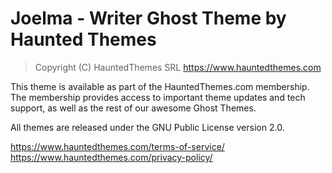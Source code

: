Joelma - Writer Ghost Theme by Haunted Themes
============================

> Copyright (C) HauntedThemes SRL
> https://www.hauntedthemes.com

This theme is available as part of the HauntedThemes.com membership. 
The membership provides access to important theme updates and tech support, as well as the rest of our awesome Ghost Themes.

All themes are released under the GNU Public License version 2.0.

https://www.hauntedthemes.com/terms-of-service/
https://www.hauntedthemes.com/privacy-policy/
